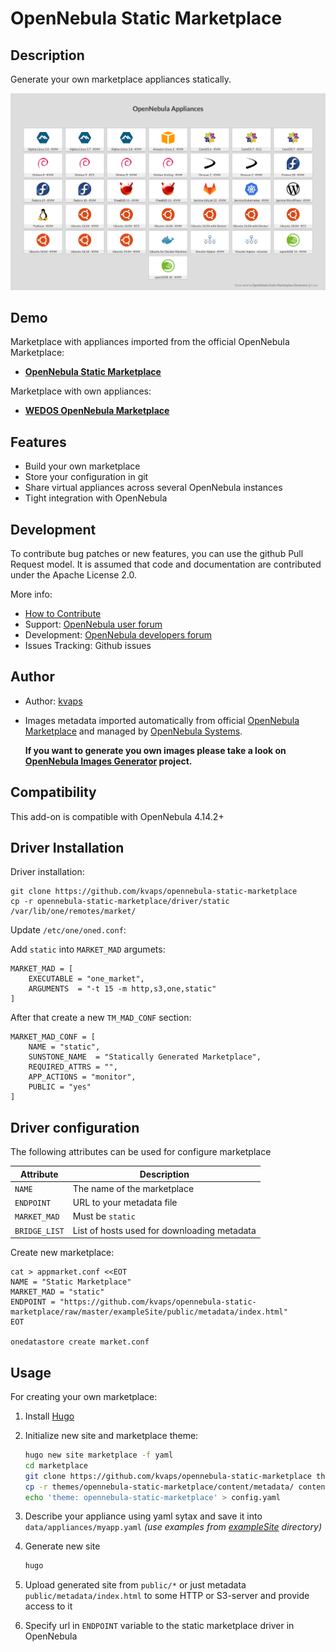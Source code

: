 # OpenNebula Static Marketplace

## Description

Generate your own marketplace appliances statically.

![screenshot](screenshot.png)

## Demo

Marketplace with appliances imported from the official OpenNebula Marketplace:

* **[OpenNebula Static Marketplace](https://raw.githack.com/kvaps/opennebula-static-marketplace/master/exampleSite/public/index.html)**

Marketplace with own appliances:

* **[WEDOS OpenNebula Marketplace](https://marketplace.opennebula.wedos.cloud/)**


## Features

* Build your own marketplace
* Store your configuration in git
* Share virtual appliances across several OpenNebula instances
* Tight integration with OpenNebula

## Development

To contribute bug patches or new features, you can use the github Pull Request model. It is assumed that code and documentation are contributed under the Apache License 2.0. 

More info:
* [How to Contribute](http://opennebula.org/addons/contribute/)
* Support: [OpenNebula user forum](https://forum.opennebula.org/c/support)
* Development: [OpenNebula developers forum](https://forum.opennebula.org/c/development)
* Issues Tracking: Github issues

## Author

* Author: [kvaps](http://github.com/kvaps)

* Images metadata imported automatically from official [OpenNebula Marketplace](http://marketplace.opennebula.systems/) and managed by [OpenNebula Systems](http://opennebula.systems/).

  **If you want to generate you own images please take a look on [OpenNebula Images Generator](https://github.com/kvaps/opennebula-images) project.**

## Compatibility

This add-on is compatible with OpenNebula 4.14.2+

## Driver Installation

Driver installation:

```
git clone https://github.com/kvaps/opennebula-static-marketplace
cp -r opennebula-static-marketplace/driver/static /var/lib/one/remotes/market/
```

Update `/etc/one/oned.conf`:

Add `static` into `MARKET_MAD` argumets:

```
MARKET_MAD = [
    EXECUTABLE = "one_market",
    ARGUMENTS  = "-t 15 -m http,s3,one,static"
]
```

After that create a new `TM_MAD_CONF` section:

```
MARKET_MAD_CONF = [
    NAME = "static",
    SUNSTONE_NAME  = "Statically Generated Marketplace",
    REQUIRED_ATTRS = "",
    APP_ACTIONS = "monitor",
    PUBLIC = "yes"
]
```

## Driver configuration

The following attributes can be used for configure marketplace

|    Attribute        |                     Description                |
| ---------------     | ---------------------------------------------- |
| `NAME`              | The name of the marketplace                    |
| `ENDPOINT`          | URL to your metadata file                      |
| `MARKET_MAD`        | Must be `static`                               |
| `BRIDGE_LIST`       | List of hosts used for downloading metadata    |


Create new marketplace:

```
cat > appmarket.conf <<EOT
NAME = "Static Marketplace"
MARKET_MAD = "static"
ENDPOINT = "https://github.com/kvaps/opennebula-static-marketplace/raw/master/exampleSite/public/metadata/index.html"
EOT

onedatastore create market.conf
```

## Usage 

For creating your own marketplace:

1. Install [Hugo](https://github.com/gohugoio/hugo)

2. Initialize new site and marketplace theme:

   ```bash
   hugo new site marketplace -f yaml
   cd marketplace
   git clone https://github.com/kvaps/opennebula-static-marketplace themes/opennebula-static-marketplace
   cp -r themes/opennebula-static-marketplace/content/metadata/ content/metadata/
   echo 'theme: opennebula-static-marketplace' > config.yaml
   ```


3. Describe your appliance using yaml sytax and save it into `data/appliances/myapp.yaml` *(use examples from [exampleSite](exampleSite/data/appliances) directory)*

4. Generate new site

   ```bash
   hugo
   ```

5. Upload generated site from `public/*` or just metadata `public/metadata/index.html` to some HTTP or S3-server and provide access to it

6. Specify url in `ENDPOINT` variable to the static marketplace driver in OpenNebula

